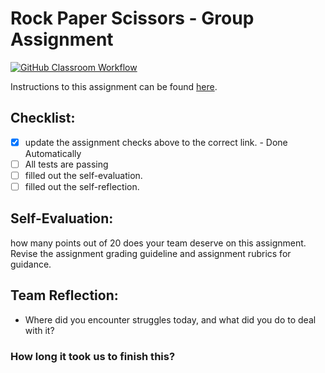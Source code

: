 Rock Paper Scissors - Group Assignment
===================================
[![GitHub Classroom Workflow](https://s///github.com/it3049c-fall22-henderson/rock-paper-scissors-RachelLindquist/actions/workflows/classroom.yml/badge.svg)](https://s///github.com/it3049c-fall22-henderson/rock-paper-scissors-RachelLindquist/actions/workflows/classroom.yml)

Instructions to this assignment can be found [here](https://it3049c.github.io/Material/Assignments/3.Rock_Paper_Scissors/).

## Checklist:
- [x] update the assignment checks above to the correct link. - Done Automatically
- [ ] All tests are passing
- [ ] filled out the self-evaluation.
- [ ] filled out the self-reflection.

## Self-Evaluation: 
how many points out of 20 does your team deserve on this assignment. Revise the assignment grading guideline and assignment rubrics for guidance.

## Team Reflection:
- Where did you encounter struggles today, and what did you do to deal with it?


### How long it took us to finish this?
